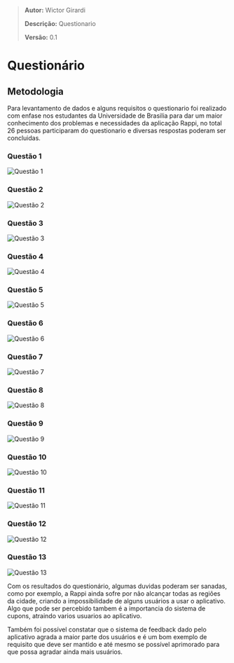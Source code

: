> **Autor:** Wictor Girardi
>
> **Descrição:** Questionario
>
> **Versão:** 0.1

# Questionário

## Metodologia

Para levantamento de dados e alguns requisitos o questionario foi realizado com enfase nos estudantes da Universidade de Brasilia para dar um maior conhecimento dos problemas e necessidades da aplicação Rappi, no total 26 pessoas participaram do questionario e diversas respostas poderam ser concluidas.

### Questão 1

![Questão 1](https://i.imgur.com/5Hs9l7u.png)

### Questão 2

![Questão 2](https://i.imgur.com/X8bmwA8.png)

### Questão 3

![Questão 3](https://i.imgur.com/0lq1HOW.png)

### Questão 4

![Questão 4](https://i.imgur.com/PG5MznB.png)

### Questão 5

![Questão 5](https://i.imgur.com/rQmxuJv.png)

### Questão 6

![Questão 6](https://i.imgur.com/PYNeu6q.png)

### Questão 7

![Questão 7](https://i.imgur.com/Oc02eOy.png)

### Questão 8

![Questão 8](https://i.imgur.com/SE2AZJR.png)

### Questão 9

![Questão 9](https://i.imgur.com/mnF9Mse.png)

### Questão 10

![Questão 10](https://i.imgur.com/eNyMKBx.png)

### Questão 11

![Questão 11](https://i.imgur.com/t98mHAg.png)

### Questão 12

![Questão 12](https://i.imgur.com/RtpsJod.png)

### Questão 13

![Questão 13](https://i.imgur.com/Zrt9Aot.png)

Com os resultados do questionário, algumas duvidas poderam ser sanadas, como por exemplo, a Rappi ainda sofre por não alcançar todas as regiões da cidade, criando a impossibilidade de alguns usuários a usar o aplicativo. Algo que pode ser percebido tambem é a importancia do sistema de cupons, atraindo varios usuarios ao aplicativo.

Também foi possível constatar que o sistema de feedback dado pelo aplicativo agrada a maior parte dos usuários e é um bom exemplo de requisito que deve ser mantido e até mesmo se possível aprimorado para que possa agradar ainda mais usuários.
